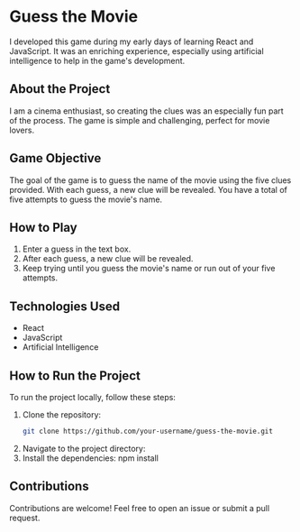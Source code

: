 # Guess the Movie

I developed this game during my early days of learning React and JavaScript. It was an enriching experience, especially using artificial intelligence to help in the game's development.

## About the Project

I am a cinema enthusiast, so creating the clues was an especially fun part of the process. The game is simple and challenging, perfect for movie lovers.

## Game Objective

The goal of the game is to guess the name of the movie using the five clues provided. With each guess, a new clue will be revealed. You have a total of five attempts to guess the movie's name.

## How to Play

1. Enter a guess in the text box.
2. After each guess, a new clue will be revealed.
3. Keep trying until you guess the movie's name or run out of your five attempts.

## Technologies Used

- React
- JavaScript
- Artificial Intelligence

## How to Run the Project

To run the project locally, follow these steps:

1. Clone the repository:
   ```sh
   git clone https://github.com/your-username/guess-the-movie.git
2. Navigate to the project directory:
3. Install the dependencies:
   npm install

## Contributions
Contributions are welcome! Feel free to open an issue or submit a pull request.
